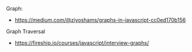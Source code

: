 Graph:
- https://medium.com/@ziyoshams/graphs-in-javascript-cc0ed170b156

Graph Traversal
- https://fireship.io/courses/javascript/interview-graphs/